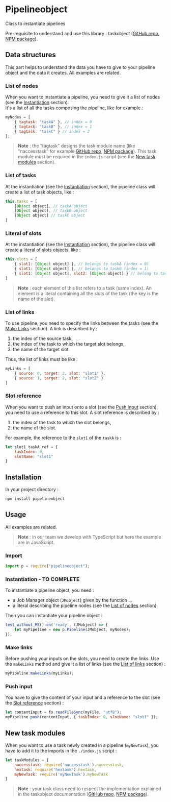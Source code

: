 # Pipelineobject

Class to instantiate pipelines


Pre-requisite to understand and use this library : taskobject ([GitHub repo][3], [NPM package][4]).



## Data structures

This part helps to understand the data you have to give to your pipeline object and the data it creates. All examples are related.

### List of nodes

When you want to instantiate a pipeline, you need to give it a list of nodes (see the [Instantiation](#instantiation) section).  
It's a list of all the tasks composing the pipeline, like for example :

```javascript
myNodes = [
	{ tagtask: "taskA" }, // index = 0
	{ tagtask: "taskB" }, // index = 1
	{ tagtask: "taskC" } // index = 2
];
```

>**Note** : the "tagtask" designs the task module name (like "naccesstask" for example [GitHub repo][1], [NPM package][2]). This task module must be required in the `index.js` script (see the [New task modules](#new-task-modules) section).

### List of tasks

At the instantiation (see the [Instantiation](#instantiation) section), the pipeline class will create a list of task objects, like :

```javascript
this.tasks = [
	[Object object], // taskA object
	[Object object], // taskB object
	[Object object] // taskC object
]
```


### Literal of slots

At the instantiation (see the [Instantiation](#instantiation) section), the pipeline class will create a literal of slots objects, like :

```javascript
this.slots = [
	{ slot1: [Object object] }, // belongs to taskA (index = 0)
	{ slot1: [Object object] }, // belongs to taskB (index = 1)
	{ slot1: [Object object], slot2: [Object object] } // belong to taskC (index = 2)
]
```

>**Note** : each element of this list refers to a task (same index). An element is a literal containing all the slots of the task (the key is the name of the slot).


### List of links

To use pipeline, you need to specify the links between the tasks (see the [Make Links](#make-links) section). A link is described by :
1. the index of the source task,
2. the index of the task to which the target slot belongs,
3. the name of the target slot.  

Thus, the list of links must be like :

```javascript
myLinks = [
	{ source: 0, target: 2, slot: "slot1" },
	{ source: 1, target: 2, slot: "slot2" }
]
```


### Slot reference

When you want to push an input onto a slot (see the [Push Input](#push-input) section), you need to use a reference to this slot. A slot reference is described by :
1. the index of the task to which the slot belongs,
2. the name of the slot.  

For example, the reference to the `slot1` of the `taskA` is :

```javascript
let slot1_taskA_ref = {
	taskIndex: 0,
	slotName: "slot1"
}
```


## Installation

In your project directory :

```sh
npm install pipelineobject
```


## Usage

All examples are related.  

>**Note** : in our team we develop with TypeScript but here the example are in JavaScript.

### Import

```javascript
import p = require("pipelineobject");
```

### Instantiation - TO COMPLETE

To instantiate a pipeline object, you need :
- a Job Manager object (`JMobject`) given by the function ...
- a literal describing the pipeline nodes (see the [List of nodes](#list-of-nodes) section).  

Then you can instantiate your pipeline object :

```javascript
test_without_MS().on('ready', (JMobject) => {
	let myPipeline = new p.Pipeline(JMobject, myNodes);
});
```

### Make links

Before pushing your inputs on the slots, you need to create the links. Use the `makeLinks` method and give it a list of links (see the [List of links](#list-of-links) section) :

```javascript
myPipeline.makeLinks(myLinks);
```


### Push input

You have to give the content of your input and a reference to the slot (see the [Slot reference](#slot-reference) section) :

```javascript
let contentInput = fs.readFileSync(myFile, "utf8");
myPipeline.push(contentInput, { taskIndex: 0, slotName: "slot1" });
```


## New task modules

When you want to use a task newly created in a pipeline (`myNewTask`), you have to add it to the imports in the `./index.js` script :

```javascript
let taskModules = {
	naccesstask: require('naccesstask').naccesstask,
	hextask: require('hextask').hextask,
	myNewTask: require('myNewTask').myNewTask
}
```

>**Note** : your task class need to respect the implementation explained in the taskobject documentation ([GitHub repo][3], [NPM package][4]).


[1]: https://github.com/melaniegarnier/naccesstask
[2]: https://www.npmjs.com/package/naccesstask
[3]: https://github.com/melaniegarnier/taskobject
[4]: https://www.npmjs.com/package/taskobject
